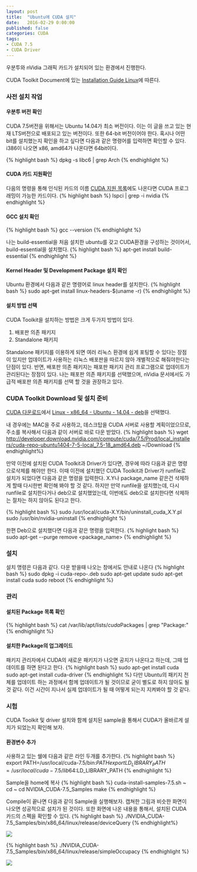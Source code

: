 ```yaml
---
layout: post
title:  "Ubuntu에 CUDA 설치"
date:   2016-02-29 0:00:00
published: false
categories: CUDA
tags:
- CUDA 7.5
- CUDA Driver
---
```


우분투와 nVidia 그래픽 카드가 설치되어 있는 환경에서 진행한다.

CUDA Toolkit Document에 있는 [Installation Guide Linux](http://docs.nvidia.com/cuda/cuda-installation-guide-linux/index.html#axzz41VsznO2m)에 따른다.

### 사전 설치 작업

#### 우분투 버전 확인

CUDA 7.5버전을 위해서는 Ubuntu 14.04가 최소 버전이다. 이는 이 글을 쓰고 있는 현재 LTS버전으로 배포되고 있는 버전이다. 또한 64-bit 버전이어야 한다. 혹시나 어떤 bit를 설치했는지 확인을 하고 싶다면 다음과 같은 명령어를 입력하면 확인할 수 있다. i386이 나오면 x86, amd64가 나온다면 64bit이다.

{% highlight bash %}
dpkg -s libc6 | grep Arch
{% endhighlight %}

#### CUDA 카드 지원확인
다음의 명령을 통해 인식된 카드의 이름 [CUDA 지원 목록](http://developer.nvidia.com/cuda-gpus)에도 나온다면 CUDA 프로그래밍이 가능한 카드이다.
{% highlight bash %}
lspci | grep -i nvidia
{% endhighlight %}

#### GCC 설치 확인
{% highlight bash %}
gcc --version
{% endhighlight %}

나는 build-essential을 처음 설치한 ubuntu를 갖고 CUDA환경을 구성하는 것이어서, build-essential을 설치했다.
{% highlight bash %}
apt-get install build-essential
{% endhighlight %}

#### Kernel Header 및 Development Package 설치 확인
Ubuntu 환경에서 다음과 같은 명령어로 linux header를 설치한다.
{% highlight bash %}
sudo apt-get install linux-headers-$(uname -r)
{% endhighlight %}

#### 설치 방법 선택
CUDA Toolkit을 설치하는 방법은 크게 두가지 방법이 있다.
1. 배포판 의존 패키지
1. Standalone 패키지

Standalone 패키지를 이용하게 되면 여러 리눅스 환경에 쉽게 포팅할 수 있다는 장점이 있지만 업데이트가 사용하는 리눅스 배포판을 따르지 않아 개별적으로 해줘야한다는 단점이 있다. 반면, 배포판 의존 패키지는 패포판 패키지 관리 프로그램으로 업데이트가 관리된다는 장점이 있다. 나는 패포판 의존 패키지를 선택했으며, nVidia 문서에서도 가급적 배포판 의존 패키지를 선택 할 것을 권장하고 있다.

### CUDA Toolkit Download 및 설치 준비
[CUDA 다운로드](http://developer.nvidia.com/cuda-downloads)에서 [Linux - x86_64 - Ubuntu - 14.04 - deb](http://developer.download.nvidia.com/compute/cuda/7.5/Prod/local_installers/cuda-repo-ubuntu1404-7-5-local_7.5-18_amd64.deb)을 선택했다.

내 경우에는 MAC을 주로 사용하고, 데스크탑을 CUDA 서버로 사용할 계획이었으므로, 주소를 복사해서 다음과 같이 서버로 바로 다운 받았다.
{% highlight bash %}
wget http://developer.download.nvidia.com/compute/cuda/7.5/Prod/local_installers/cuda-repo-ubuntu1404-7-5-local_7.5-18_amd64.deb ~/Download
{% endhighlight%}

만약 이전에 설치된 CUDA Toolkit과 Driver가 있다면, 경우에 따라 다음과 같은 명령으로삭제를 해야만 한다. 이때 이전에 설치했던 CUDA Toolkit과 Driver가 runfile로 설치가 되었다면 다음과 같은 명령을 입력한다. X.Y나 package_name 같은건 삭제하게 할때 다시한번 확인해 봐야 할 것 같다.
하지만 만약 runfile을 설치했는데, 다시 runfile로 설치한다거나 deb으로 설치했었는데, 이번에도 deb으로 설치한다면 삭제하는 절차는 하지 않아도 된다고 한다.

{% highlight bash %}
sudo /usr/local/cuda-X.Y/bin/uninstall_cuda_X.Y.pl
sudo /usr/bin/nvidia-uninstall
{% endhighlight %}

한편 Deb으로 설치했다면 다음과 같은 명령을 입력한다.
{% highlight bash %}
sudo apt-get --purge remove <package_name>
{% endhighlight %}

### 설치
설치 명령은 다음과 같다. 다운 받을때 나오는 창에서도 안내로 나온다
{% highlight bash %}
sudo dpkg -i cuda-repo-<distro>_<version>_<architecture>.deb
sudo apt-get update
sudo apt-get install cuda
sudo reboot
{% endhighlight %}

### 관리

#### 설치된 Package 목록 확인
{% highlight bash %}
cat /var/lib/apt/lists/*cuda*Packages | grep "Package:"
{% endhighlight %}

#### 설치한 Package의 업그레이드
패키지 관리자에서 CUDA의 새로운 패키지가 나오면 공지가 나온다고 하는데, 그때 업데이트를 하면 된다고 한다.
{% highlight bash %}
sudo apt-get install cuda
sudo apt-get install cuda-driver
{% endhighlight %}
다만 Ubuntu의 패키지 전체를 업데이트 하는 과정에서 함께 업데이트가 될 것이므로 굳이 별도로 하지 않아도 될 것 같다. 이건 시간이 지나서 실제 업데이트가 될 때 어떻게 되는지 지켜봐야 할 것 같다.


### 시험
CUDA Toolkit 및 driver 설치와 함께 설치된 sample을 통해서 CUDA가 올바르게 설치가 되었는지 확인해 보자.

#### 환경변수 추가
사용하고 있는 쉘에 다음과 같은 라인 두개를 추가한다.
{% highlight bash %}
export PATH=/usr/local/cuda-7.5/bin:$PATH
export LD_LIBRARY_PATH=/usr/local/cuda-7.5/lib64:$LD_LIBRARY_PATH
{% endhighlight %}

Sample을 home에 복사
{% highlight bash %}
cuda-install-samples-7.5.sh ~
cd ~
cd NVIDIA_CUDA-7.5_Samples
make
{% endhighlight %}

Compile이 끝나면 다음과 같이 Sample을 실행해보자. 캡쳐한 그림과 비슷한 화면이 나오면 성공적으로 설치가 된 것이다. 또한 화면에 나온 내용을 통해서, 설치된 CUDA 카드의 스펙을 확인할 수 있다.
{% highlight bash %}
./NVIDIA_CUDA-7.5_Samples/bin/x86_64/linux/release/deviceQuery
{% endhighlight%}

<img class="col" src="{{site.info.baseurl}}/images//cuda_deviceQuery.png"/>

{% highlight bash %}
./NVIDIA_CUDA-7.5_Samples/bin/x86_64/linux/release/simpleOccupacy
{% endhighlight %}

<img class="col" src="{{site.info.baseurl}}/images//cuda_simpleOccupancey.png"/>
